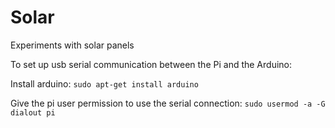 Solar
=====

Experiments with solar panels

To set up usb serial communication between the Pi and the Arduino:

Install arduino:
```sudo apt-get install arduino```

Give the pi user permission to use the serial connection:
```sudo usermod -a -G dialout pi```

